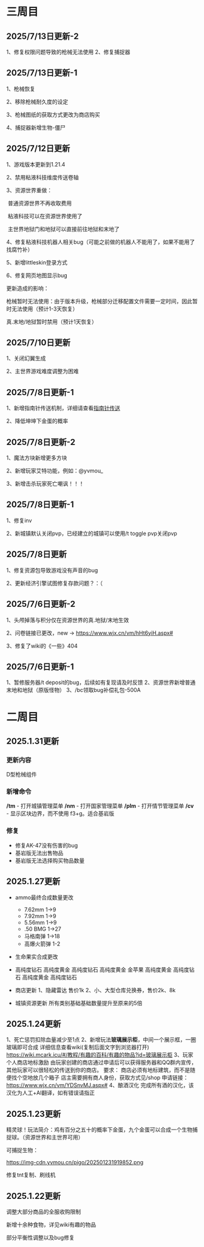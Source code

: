 # 三周目

## 2025/7/13日更新-2
1、修复权限问题导致的枪械无法使用
2、修复捕捉器

## 2025/7/13日更新-1

1、枪械恢复

2、移除枪械耐久度的设定

3、枪械图纸的获取方式更改为商店购买

4、捕捉器新增生物-僵尸

## 2025/7/12日更新

1、游戏版本更新到1.21.4

2、禁用粘液科技维度传送卷轴

3、资源世界重做：

​	普通资源世界不再收取费用

​	粘液科技可以在资源世界使用了

​	主世界地狱门和地狱可以直接前往地狱和末地了

4、修复粘液科技机器人相关bug（可能之前做的机器人不能用了，如果不能用了找腐竹补）

5、新增littleskin登录方式

6、修复网页地图显示bug

更新造成的影响：

枪械暂时无法使用：由于版本升级，枪械部分迁移配置文件需要一定时间，因此暂时无法使用（预计1-3天恢复）

真.末地/地狱暂时禁用（预计1天恢复）

## 2025/7/10日更新

1、关闭幻翼生成 

2、主世界游戏难度调整为困难

## 2025/7/8日更新-1

1、新增指南针传送机制，详细请查看[指南针传送](/教程/有趣的百科/有趣的玩法#指南针传送)

2、降低坤坤下金蛋的概率

## 2025/7/8日更新-2 

1、魔法方块新增更多方块 

2、新增玩家艾特功能，例如：@yvmou_ 

3、新增击杀玩家死亡嘲讽！！！ 

## 2025/7/8日更新-1 

1、修复inv 

2、新城镇默认关闭pvp，已经建立的城镇可以使用/t toggle pvp关闭pvp

## 2025/7/8日更新

1、修复资源包导致游戏没有声音的bug

2、更新经济引擎试图修复存款问题？：（

## 2025/7/6日更新-2

1、头颅掉落与积分仅在资源世界的真.地狱/末地生效

2、问卷链接已更改，new -> https://www.wjx.cn/vm/hHt6yiH.aspx#

3、修复了wiki的《一些》404

## 2025/7/6日更新-1

1、暂修服务器/t deposit的bug，后续如有复现请及时反馈
2、资源世界新增普通末地和地狱（原版怪物）
3、/bc领取bug补偿礼包-500A

 # 二周目

## 2025.1.31更新

### 更新内容

D型枪械组件

### 新增命令

**/tm** - 打开城镇管理菜单
**/nm** - 打开国家管理菜单
**/plm** - 打开情节管理菜单
**/cv** - 显示区块边界，而不使用 f3+g。适合基岩版

### 修复

- 修复AK-47没有伤害的bug
- 基岩版无法出售物品
- 基岩版无法选择购买物品数量

## 2025.1.27更新

- ammo最终合成数量更改
  - 7.62mm 1->9 
  - 7.92mm 1->9
  - 5.56mm 1->9
  - .50 BMG 1->27
  - 马格南弹 1->18
  - 高爆火箭弹 1-2


- 生命果实合成更改
- 高纯度钻石 高纯度黄金 高纯度钻石
  高纯度黄金 金苹果       高纯度黄金
  高纯度钻石 高纯度黄金 高纯度钻石

- 商店更新
  1、隐藏雷达 售价1k
  2、小、大型仓库兑换券，售价2k、8k

- 城镇资源更新
  所有类别基础基础数量提升至原来的5倍

## 2025.1.24更新

1、死亡惩罚扣除血量减少至1点
2、新增玩法**玻璃展示柜**，中间一个展示框，一圈玻璃即可合成
详细信息查看wiki(复制后面文字到浏览器打开)
https://wiki.mcark.icu/#/教程/有趣的百科/有趣的物品?id=玻璃展示柜
3、玩家个人商店地标激励
由玩家创建的商店通过申请后可以获得服务器和QQ群内宣传，其他玩家可以很轻松的传送到你的商店。
要求：
商店必须有地标建筑，而不是随便找个空地放几个箱子
店主需要拥有商人身份，获取方式见/shop
申请链接：
https://www.wjx.cn/vm/YDSnvMJ.aspx#
4、酿酒汉化
完成所有酒的汉化，该汉化为人工+AI翻译，如有错误请指正

## 2025.1.23更新

精灵球！玩法简介：鸡有百分之五十的概率下金蛋，九个金蛋可以合成一个生物捕捉球。（资源世界和主世界可用） 

可捕捉生物：

https://img-cdn.yvmou.cn/pigo/202501231919852.png

修复tnt复制、刷线机

## 2025.1.22更新
调整大部分商品的全服收购限制

新增十余种食物，详见wiki有趣的物品

部分平衡性调整以及bug修复